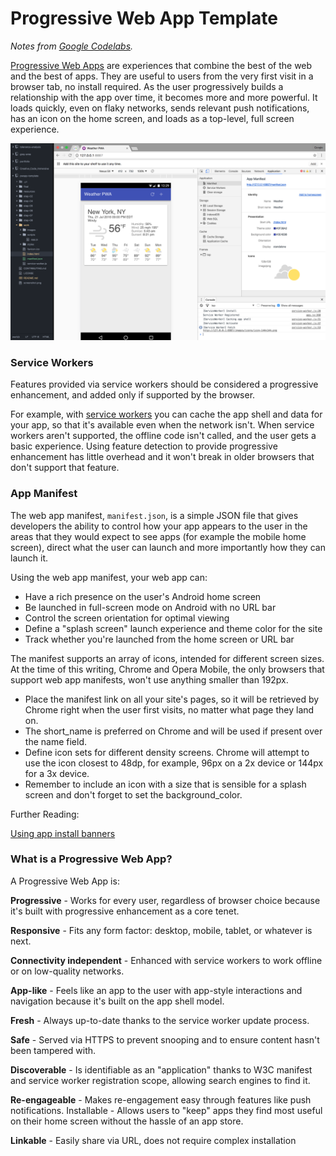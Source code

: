 # Progressive Web App Template
*Notes from [Google Codelabs](https://codelabs.developers.google.com/codelabs/your-first-pwapp/index.html#7).*

[Progressive Web Apps](https://developers.google.com/web/progressive-web-apps) are experiences that combine the best of the web and the best of apps. They are useful to users from the very first visit in a browser tab, no install required. As the user progressively builds a relationship with the app over time, it becomes more and more powerful. It loads quickly, even on flaky networks, sends relevant push notifications, has an icon on the home screen, and loads as a top-level, full screen experience.

![screenshot](screenshot.png)

### Service Workers
Features provided via service workers should be considered a progressive enhancement, and added only if supported by the browser.

For example, with [service workers](https://developers.google.com/web/fundamentals/primers/service-worker/) you can cache the app shell and data for your app, so that it's available even when the network isn't. When service workers aren't supported, the offline code isn't called, and the user gets a basic experience. Using feature detection to provide progressive enhancement has little overhead and it won't break in older browsers that don't support that feature.

### App Manifest
The web app manifest, `manifest.json`, is a simple JSON file that gives developers the ability to control how your app appears to the user in the areas that they would expect to see apps (for example the mobile home screen), direct what the user can launch and more importantly how they can launch it.

Using the web app manifest, your web app can:

* Have a rich presence on the user's Android home screen
* Be launched in full-screen mode on Android with no URL bar
* Control the screen orientation for optimal viewing
* Define a "splash screen" launch experience and theme color for the site
* Track whether you're launched from the home screen or URL bar

The manifest supports an array of icons, intended for different screen sizes. At the time of this writing, Chrome and Opera Mobile, the only browsers that support web app manifests, won't use anything smaller than 192px.

* Place the manifest link on all your site's pages, so it will be retrieved by Chrome right when the user first visits, no matter what page they land on.
* The short_name is preferred on Chrome and will be used if present over the name field.
* Define icon sets for different density screens. Chrome will attempt to use the icon closest to 48dp, for example, 96px on a 2x device or 144px for a 3x device.
* Remember to include an icon with a size that is sensible for a splash screen and don't forget to set the background_color.

Further Reading:

[Using app install banners](https://developers.google.com/web/fundamentals/engage-and-retain/simplified-app-installs/)

### What is a Progressive Web App?
A Progressive Web App is:

**Progressive** - Works for every user, regardless of browser choice because it's built with progressive enhancement as a core tenet.

**Responsive** - Fits any form factor: desktop, mobile, tablet, or whatever is next.

**Connectivity independent** - Enhanced with service workers to work offline or on low-quality networks.

**App-like** - Feels like an app to the user with app-style interactions and navigation because it's built on the app shell model.

**Fresh** - Always up-to-date thanks to the service worker update process.

**Safe** - Served via HTTPS to prevent snooping and to ensure content hasn't been tampered with.

**Discoverable** - Is identifiable as an "application" thanks to W3C manifest and service worker registration scope, allowing search engines to find it.

**Re-engageable** - Makes re-engagement easy through features like push notifications.
Installable - Allows users to "keep" apps they find most useful on their home screen without the hassle of an app store.

**Linkable** - Easily share via URL, does not require complex installation
